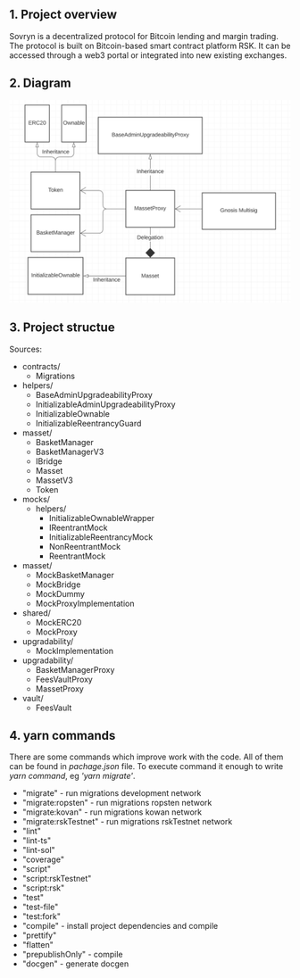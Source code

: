 ## **1. Project overview**
Sovryn is a decentralized protocol for Bitcoin lending and margin trading. The protocol is built on Bitcoin-based smart contract platform RSK. It can be accessed through a web3 portal or integrated into new existing exchanges. 

## **2. Diagram**

<img src="images/UML_diagram.png" />

## **3. Project structue**

Sources:
* contracts/
  - Migrations
* helpers/
  - BaseAdminUpgradeabilityProxy
  - InitializableAdminUpgradeabilityProxy
  - InitializableOwnable
  - InitializableReentrancyGuard
* masset/
  - BasketManager
  - BasketManagerV3
  - IBridge
  - Masset
  - MassetV3
  - Token
* mocks/
  * helpers/
    - InitializableOwnableWrapper
    - IReentrantMock
    - InitializableReentrancyMock
    - NonReentrantMock
    - ReentrantMock
* masset/
  - MockBasketManager
  - MockBridge
  - MockDummy
  - MockProxyImplementation
* shared/
  - MockERC20
  - MockProxy
* upgradability/
  - MockImplementation
* upgradability/
  - BasketManagerProxy
  - FeesVaultProxy
  - MassetProxy
* vault/
  - FeesVault 

## **4. yarn commands**
There are some commands which improve work with the code. All of them can be found in _pachage.json_ file. To execute command it enough to write _yarn command_, eg _'yarn migrate'_.
-    "migrate" - run migrations development network
-    "migrate:ropsten" - run migrations ropsten network
-    "migrate:kovan" - run migrations kowan network
-    "migrate:rskTestnet" - run migrations rskTestnet network
-    "lint"
-    "lint-ts"
-    "lint-sol"
-    "coverage"
-    "script"
-    "script:rskTestnet"
-    "script:rsk"
-    "test"
-    "test-file"
-    "test:fork"
-    "compile" - install project dependencies and compile
-    "prettify"
-    "flatten"
-    "prepublishOnly" - compile
-    "docgen" - generate docgen
